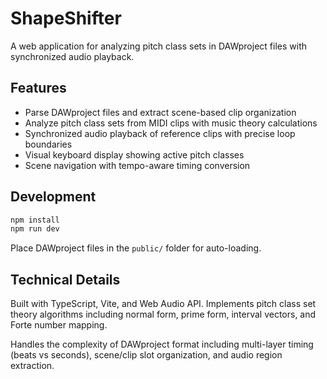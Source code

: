 # ShapeShifter

A web application for analyzing pitch class sets in DAWproject files with synchronized audio playback.

## Features

- Parse DAWproject files and extract scene-based clip organization
- Analyze pitch class sets from MIDI clips with music theory calculations
- Synchronized audio playback of reference clips with precise loop boundaries
- Visual keyboard display showing active pitch classes
- Scene navigation with tempo-aware timing conversion

## Development

```bash
npm install
npm run dev
```

Place DAWproject files in the `public/` folder for auto-loading.

## Technical Details

Built with TypeScript, Vite, and Web Audio API. Implements pitch class set theory algorithms including normal form, prime form, interval vectors, and Forte number mapping.

Handles the complexity of DAWproject format including multi-layer timing (beats vs seconds), scene/clip slot organization, and audio region extraction.